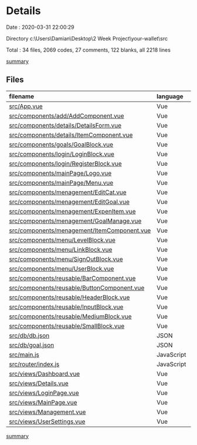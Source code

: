 # Details

Date : 2020-03-31 22:00:29

Directory c:\Users\Damian\Desktop\2 Week Project\your-wallet\src

Total : 34 files,  2069 codes, 27 comments, 122 blanks, all 2218 lines

[summary](results.md)

## Files
| filename | language | code | comment | blank | total |
| :--- | :--- | ---: | ---: | ---: | ---: |
| [src/App.vue](/src/App.vue) | Vue | 39 | 0 | 3 | 42 |
| [src/components/add/AddComponent.vue](/src/components/add/AddComponent.vue) | Vue | 140 | 4 | 9 | 153 |
| [src/components/details/DetailsForm.vue](/src/components/details/DetailsForm.vue) | Vue | 96 | 0 | 3 | 99 |
| [src/components/details/ItemComponent.vue](/src/components/details/ItemComponent.vue) | Vue | 34 | 0 | 2 | 36 |
| [src/components/goals/GoalBlock.vue](/src/components/goals/GoalBlock.vue) | Vue | 57 | 0 | 2 | 59 |
| [src/components/login/LoginBlock.vue](/src/components/login/LoginBlock.vue) | Vue | 93 | 1 | 3 | 97 |
| [src/components/login/RegisterBlock.vue](/src/components/login/RegisterBlock.vue) | Vue | 95 | 1 | 3 | 99 |
| [src/components/mainPage/Logo.vue](/src/components/mainPage/Logo.vue) | Vue | 37 | 0 | 2 | 39 |
| [src/components/mainPage/Menu.vue](/src/components/mainPage/Menu.vue) | Vue | 39 | 0 | 2 | 41 |
| [src/components/menagement/EditCat.vue](/src/components/menagement/EditCat.vue) | Vue | 99 | 0 | 3 | 102 |
| [src/components/menagement/EditGoal.vue](/src/components/menagement/EditGoal.vue) | Vue | 88 | 0 | 2 | 90 |
| [src/components/menagement/ExpenItem.vue](/src/components/menagement/ExpenItem.vue) | Vue | 48 | 0 | 2 | 50 |
| [src/components/menagement/GoalManage.vue](/src/components/menagement/GoalManage.vue) | Vue | 51 | 0 | 2 | 53 |
| [src/components/menagement/ItemComponent.vue](/src/components/menagement/ItemComponent.vue) | Vue | 46 | 0 | 2 | 48 |
| [src/components/menu/LevelBlock.vue](/src/components/menu/LevelBlock.vue) | Vue | 26 | 0 | 2 | 28 |
| [src/components/menu/LinkBlock.vue](/src/components/menu/LinkBlock.vue) | Vue | 31 | 0 | 2 | 33 |
| [src/components/menu/SignOutBlock.vue](/src/components/menu/SignOutBlock.vue) | Vue | 22 | 0 | 2 | 24 |
| [src/components/menu/UserBlock.vue](/src/components/menu/UserBlock.vue) | Vue | 47 | 0 | 2 | 49 |
| [src/components/reusable/BarComponent.vue](/src/components/reusable/BarComponent.vue) | Vue | 27 | 0 | 2 | 29 |
| [src/components/reusable/ButtonComponent.vue](/src/components/reusable/ButtonComponent.vue) | Vue | 36 | 0 | 2 | 38 |
| [src/components/reusable/HeaderBlock.vue](/src/components/reusable/HeaderBlock.vue) | Vue | 18 | 0 | 2 | 20 |
| [src/components/reusable/InputBlock.vue](/src/components/reusable/InputBlock.vue) | Vue | 43 | 3 | 2 | 48 |
| [src/components/reusable/MediumBlock.vue](/src/components/reusable/MediumBlock.vue) | Vue | 44 | 0 | 2 | 46 |
| [src/components/reusable/SmallBlock.vue](/src/components/reusable/SmallBlock.vue) | Vue | 52 | 0 | 2 | 54 |
| [src/db/db.json](/src/db/db.json) | JSON | 14 | 0 | 0 | 14 |
| [src/db/goal.json](/src/db/goal.json) | JSON | 20 | 0 | 0 | 20 |
| [src/main.js](/src/main.js) | JavaScript | 13 | 0 | 6 | 19 |
| [src/router/index.js](/src/router/index.js) | JavaScript | 48 | 9 | 5 | 62 |
| [src/views/Dashboard.vue](/src/views/Dashboard.vue) | Vue | 64 | 0 | 3 | 67 |
| [src/views/Details.vue](/src/views/Details.vue) | Vue | 98 | 1 | 7 | 106 |
| [src/views/LoginPage.vue](/src/views/LoginPage.vue) | Vue | 112 | 0 | 5 | 117 |
| [src/views/MainPage.vue](/src/views/MainPage.vue) | Vue | 52 | 0 | 3 | 55 |
| [src/views/Management.vue](/src/views/Management.vue) | Vue | 183 | 4 | 24 | 211 |
| [src/views/UserSettings.vue](/src/views/UserSettings.vue) | Vue | 157 | 4 | 9 | 170 |

[summary](results.md)